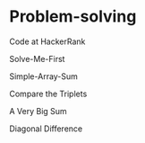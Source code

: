 # Problem-solving
Code at HackerRank

Solve-Me-First<br>

Simple-Array-Sum <br>

Compare the Triplets <br>

A Very Big Sum <br>

Diagonal Difference<br>
